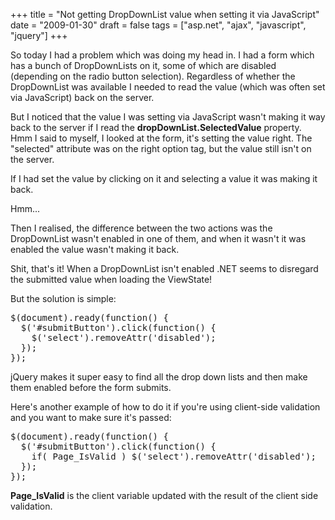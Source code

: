 +++
title = "Not getting DropDownList value when setting it via JavaScript"
date = "2009-01-30"
draft = false
tags = ["asp.net", "ajax", "javascript", "jquery"]
+++

<p>So today I had a problem which was doing my head in. I had a form which has a bunch of DropDownLists on it, some of which are disabled (depending on the radio button selection). Regardless of whether the DropDownList was available I needed to read the value (which was often set via JavaScript) back on the server.</p>
<p>But I noticed that the value I was setting via JavaScript wasn't making it way back to the server if I read the <strong>dropDownList.SelectedValue</strong> property.<br>Hmm I said to myself, I looked at the form, it's setting the value right. The "selected" attribute was on the right option tag, but the value still isn't on the server.</p>
<p>If I had set the value by clicking on it and selecting a value it was making it back.</p>
<p>Hmm...</p>
<p>Then I realised, the difference between the two actions was the DropDownList wasn't enabled in one of them, and when it wasn't it was enabled the value wasn't making it back.</p>
<p>Shit, that's it! When a DropDownList isn't enabled .NET seems to disregard the submitted value when loading the ViewState!</p>
<p>But the solution is simple:</p>
<pre>$(document).ready(function() {
  $('#submitButton').click(function() {
    $('select').removeAttr('disabled');
  });
});
</pre>
<p>jQuery makes it super easy to find all the drop down lists and then make them enabled before the form submits.</p>
<p>Here's another example of how to do it if you're using client-side validation and you want to make sure it's passed:</p>
<pre>$(document).ready(function() {
  $('#submitButton').click(function() {
    if( Page_IsValid ) $('select').removeAttr('disabled');
  });
});
</pre>
<p><strong>Page_IsValid</strong> is the client variable updated with the result of the client side validation.</p>
